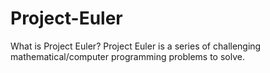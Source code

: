 # Project-Euler
What is Project Euler? 
Project Euler is a series of challenging mathematical/computer programming problems to solve.
